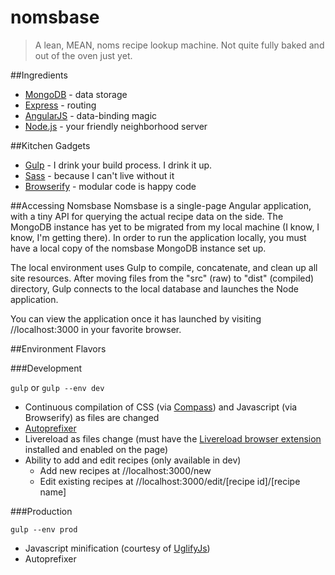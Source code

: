 nomsbase
========

> A lean, MEAN, noms recipe lookup machine. Not quite fully baked and out of the oven just yet.

##Ingredients

* [MongoDB](http://www.mongodb.org/) - data storage
* [Express](http://expressjs.com/) - routing
* [AngularJS](https://angularjs.org/) - data-binding magic
* [Node.js](http://nodejs.org/) - your friendly neighborhood server

##Kitchen Gadgets

* [Gulp](http://gulpjs.com/) - I drink your build process. I drink it up.
* [Sass](http://sass-lang.com/) - because I can't live without it
* [Browserify](http://browserify.org/) - modular code is happy code

##Accessing Nomsbase
Nomsbase is a single-page Angular application, with a tiny API for querying the actual recipe data on the side. The MongoDB instance has yet to be migrated from my local machine (I know, I know, I'm getting there). In order to run the application locally, you must have a local copy of the nomsbase MongoDB instance set up.

The local environment uses Gulp to compile, concatenate, and clean up all site resources. After moving files from the "src" (raw) to "dist" (compiled) directory, Gulp connects to the local database and launches the Node application.

You can view the application once it has launched by visiting //localhost:3000 in your favorite browser.


##Environment Flavors

###Development

`gulp` or `gulp --env dev`

* Continuous compilation of CSS (via [Compass](http://compass-style.org/)) and Javascript (via Browserify) as files are changed
* [Autoprefixer](https://github.com/postcss/autoprefixer) 
* Livereload as files change (must have the [Livereload browser extension](http://feedback.livereload.com/knowledgebase/articles/86242-how-do-i-install-and-use-the-browser-extensions-) installed and enabled on the page)
* Ability to add and edit recipes (only available in dev)
	* Add new recipes at //localhost:3000/new
	* Edit existing recipes at //localhost:3000/edit/[recipe id]/[recipe name]

###Production

`gulp --env prod`

* Javascript minification (courtesy of [UglifyJs](https://github.com/mishoo/UglifyJS))
* Autoprefixer
